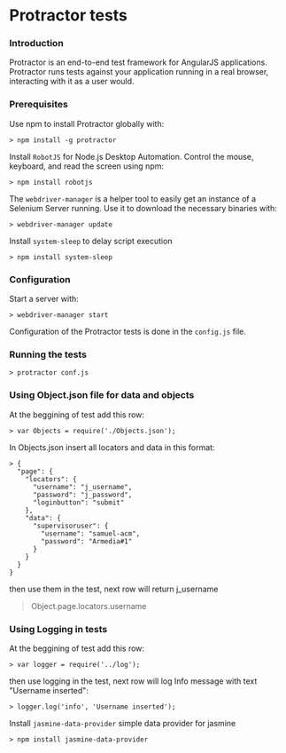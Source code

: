 # Protractor tests

### Introduction
Protractor is an end-to-end test framework for AngularJS applications. Protractor runs tests against your application running in a real browser, interacting with it as a user would.
### Prerequisites
Use npm to install Protractor globally with:
```
> npm install -g protractor
```
Install ```RobotJS``` for Node.js Desktop Automation. Control the mouse, keyboard, and read the screen using npm:
```
> npm install robotjs
```
The ```webdriver-manager``` is a helper tool to easily get an instance of a Selenium Server running. Use it to download the necessary binaries with:
```
> webdriver-manager update
```
Install ```system-sleep``` to delay script execution
````
> npm install system-sleep
````
### Configuration
Start a server with:
```
> webdriver-manager start
```

Configuration of the Protractor tests is done in the ```config.js``` file. 

### Running the tests
```
> protractor conf.js
```
### Using Object.json file for data and objects
At the beggining of test add this row:
```
> var Objects = require('./Objects.json'); 

```
In Objects.json insert all locators and data in this format: 

```
> { 
  "page": {
    "locators": {
      "username": "j_username",
      "password": "j_password",
      "loginbutton": "submit"
    },
    "data": {
      "supervisoruser": {
        "username": "samuel-acm",
        "password": "Armedia#1"
      }
    }
  }
}

```
then use them in the test, next row will return j_username

> Object.page.locators.username 

### Using Logging in tests
At the beggining of test add this row:
```
> var logger = require('../log');

```
then use logging in the test, next row will log Info message with text "Username inserted": 
```
> logger.log('info', 'Username inserted');

```
Install ```jasmine-data-provider``` simple data provider for jasmine
````
> npm install jasmine-data-provider

````
